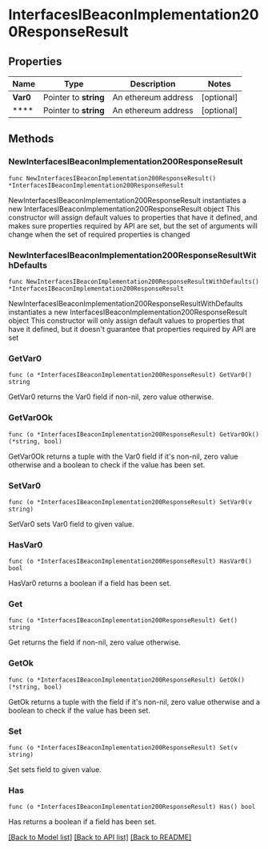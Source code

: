 # InterfacesIBeaconImplementation200ResponseResult

## Properties

Name | Type | Description | Notes
------------ | ------------- | ------------- | -------------
**Var0** | Pointer to **string** | An ethereum address | [optional] 
**** | Pointer to **string** | An ethereum address | [optional] 

## Methods

### NewInterfacesIBeaconImplementation200ResponseResult

`func NewInterfacesIBeaconImplementation200ResponseResult() *InterfacesIBeaconImplementation200ResponseResult`

NewInterfacesIBeaconImplementation200ResponseResult instantiates a new InterfacesIBeaconImplementation200ResponseResult object
This constructor will assign default values to properties that have it defined,
and makes sure properties required by API are set, but the set of arguments
will change when the set of required properties is changed

### NewInterfacesIBeaconImplementation200ResponseResultWithDefaults

`func NewInterfacesIBeaconImplementation200ResponseResultWithDefaults() *InterfacesIBeaconImplementation200ResponseResult`

NewInterfacesIBeaconImplementation200ResponseResultWithDefaults instantiates a new InterfacesIBeaconImplementation200ResponseResult object
This constructor will only assign default values to properties that have it defined,
but it doesn't guarantee that properties required by API are set

### GetVar0

`func (o *InterfacesIBeaconImplementation200ResponseResult) GetVar0() string`

GetVar0 returns the Var0 field if non-nil, zero value otherwise.

### GetVar0Ok

`func (o *InterfacesIBeaconImplementation200ResponseResult) GetVar0Ok() (*string, bool)`

GetVar0Ok returns a tuple with the Var0 field if it's non-nil, zero value otherwise
and a boolean to check if the value has been set.

### SetVar0

`func (o *InterfacesIBeaconImplementation200ResponseResult) SetVar0(v string)`

SetVar0 sets Var0 field to given value.

### HasVar0

`func (o *InterfacesIBeaconImplementation200ResponseResult) HasVar0() bool`

HasVar0 returns a boolean if a field has been set.

### Get

`func (o *InterfacesIBeaconImplementation200ResponseResult) Get() string`

Get returns the  field if non-nil, zero value otherwise.

### GetOk

`func (o *InterfacesIBeaconImplementation200ResponseResult) GetOk() (*string, bool)`

GetOk returns a tuple with the  field if it's non-nil, zero value otherwise
and a boolean to check if the value has been set.

### Set

`func (o *InterfacesIBeaconImplementation200ResponseResult) Set(v string)`

Set sets  field to given value.

### Has

`func (o *InterfacesIBeaconImplementation200ResponseResult) Has() bool`

Has returns a boolean if a field has been set.


[[Back to Model list]](../README.md#documentation-for-models) [[Back to API list]](../README.md#documentation-for-api-endpoints) [[Back to README]](../README.md)


